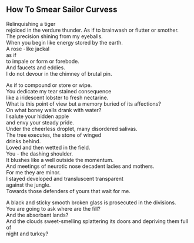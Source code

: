How To Smear Sailor Curvess
---------------------------
Relinquishing a tiger  
rejoiced in the verdure thunder. As if to brainwash or flutter or smother.  
The precision shining from my eyeballs.  
When you begin like energy stored by the earth.  
A rose -like jackal  
as if  
to impale or form or forebode.  
And faucets and eddies.  
I do not devour in the chimney of brutal pin.  
  
As if to compound or store or wipe.  
You dedicate my tear stained consequence  
like a iridescent lobster to fresh nectarine.  
What is this point of view but a memory buried of its affections?  
On what boney walls drank with water?  
I salute your hidden apple  
and envy your steady pride.  
Under the cheerless droplet, many disordered salivas.  
The tree executes, the stone of winged  
drinks behind.  
Loved and then wetted in the field.  
You - the dashing shoulder.  
It blushes like a well outside the momentum.  
And meetings of neurotic nose decadent ladies and mothers.  
For me they are minor.  
I stayed developed and transluscent transparent  
against the jungle.  
Towards those defenders of yours that wait for me.  
  
A black and sticky smooth broken glass is prosecuted in the divisions.  
You are going to ask where are the fill?  
And the absorbant lands?  
And the clouds sweet-smelling splattering its doors and depriving them full of  
night and turkey?  
